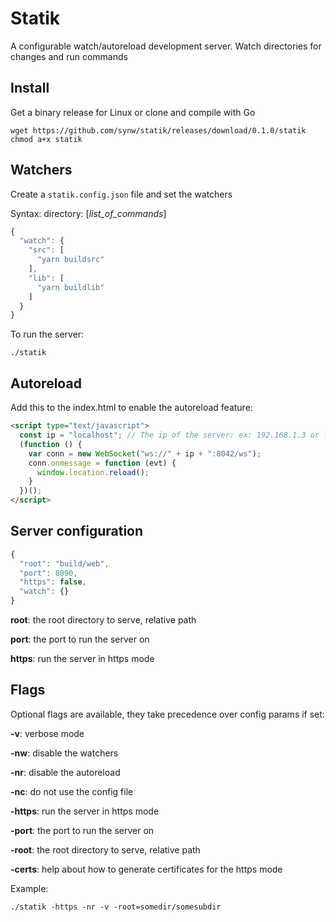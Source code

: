 # Statik

A configurable watch/autoreload development server. Watch directories for changes and
run commands

## Install

Get a binary release for Linux or clone and compile with Go

```
wget https://github.com/synw/statik/releases/download/0.1.0/statik
chmod a+x statik
```

## Watchers

Create a `statik.config.json` file and set the watchers

Syntax: directory: [*list_of_commands*]

```javascript
{
  "watch": {
    "src": [
      "yarn buildsrc"
    ],
    "lib": [
      "yarn buildlib"
    ]
  }
}
```

To run the server:

```
./statik
```

## Autoreload

Add this to the index.html to enable the autoreload feature:

```html
<script type="text/javascript">
  const ip = "localhost"; // The ip of the server: ex: 192.168.1.3 or localhost
  (function () {
    var conn = new WebSocket("ws://" + ip + ":8042/ws");
    conn.onmessage = function (evt) {
      window.location.reload();
    }
  })();
</script>
```

## Server configuration

```javascript
{
  "root": "build/web",
  "port": 8090,
  "https": false,
  "watch": {}
}
```

**root**: the root directory to serve, relative path

**port**: the port to run the server on

**https**: run the server in https mode

## Flags

Optional flags are available, they take precedence over config params if set:

**-v**: verbose mode

**-nw**: disable the watchers

**-nr**: disable the autoreload

**-nc**: do not use the config file

**-https**: run the server in https mode

**-port**: the port to run the server on

**-root**: the root directory to serve, relative path

**-certs**: help about how to generate certificates for the https mode

Example:

```
./statik -https -nr -v -root=somedir/somesubdir
```
